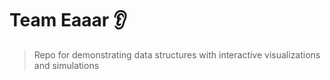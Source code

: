# Team Eaaar 👂
> Repo for demonstrating data structures with interactive visualizations and simulations